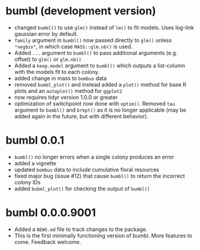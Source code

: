 # bumbl (development version)
* changed `bumbl()` to use `glm()` instead of `lm()` to fit models.  Uses log-link gaussian error by default.
* `family` argument in `bumbl()` now passed directly to `glm()` unless `"negbin"`, in which case `MASS::glm.nb()` is used.
* Added `...` argument to `bumbl()` to pass additional arguments (e.g. offset) to `glm()` or `glm.nb()`
* Added a `keep.model` argument to `bumbl()` which outputs a list-column with the models fit to each colony.
* added change in mass to `bombus` data
* removed `bumbl_plot()` and instead added a `plot()` method for base R plots and an `autoplot()` method for `ggplot2`
* now requires tidyr version 1.0.0 or greater
* optimization of switchpoint now done with `optim()`.  Removed `tau` argument to `bumbl()` and `brkpt()` as it is no longer applicable (may be added again in the future, but with different behavior).


# bumbl 0.0.1
* `bumbl()` no longer errors when a single colony produces an error
* added a vignette
* updated `bombus` data to include cumulative floral resources
* fixed major bug (issue #12) that cause `bumbl()` to return the incorrect colony IDs
* added `bubml_plot()` for checking the output of `bumbl()`

# bumbl 0.0.0.9001

* Added a `NEWS.md` file to track changes to the package.
* This is the first minimally functioning version of bumbl.  More features to come.  Feedback welcome.
